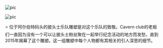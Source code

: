 ![pic](https://i2.hdslb.com/bfs/archive/05d78b40c4a9fe3a931ca6a8c9315278ca5e7363.png@480w_270h_1c)

![pic](https://p2.itc.cn/q_70/images03/20211014/4df96cbe7b284a69a1001717392a6366.jpeg)


⭐ 位于阿尔伯特码头的披头士乐队雕塑是对这个乐队的致敬。Cavern club的老板们一直因为没有一个可以让披头士粉丝聚在一起举行纪念活动的地方而发愁，直到2015年揭幕了这个雕塑。这一组雕塑中每个人物都有其相关的引人深思的细节。
